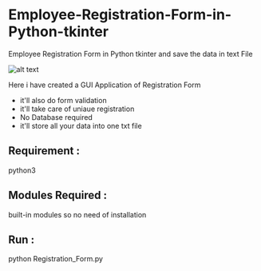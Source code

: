 # Employee-Registration-Form-in-Python-tkinter

  Employee Registration Form in Python tkinter and save the data in text File

![alt text](https://github.com/satyam8484/Employee-Registration-Form-in-Python-tkinter/blob/master/R1.PNG)

  Here i have created a GUI Application of  Registration Form
- it'll also do form validation
- it'll take care of uniaue registration
- No Database required
- it'll store all your data into one txt file


## Requirement :

python3

## Modules Required :
built-in modules so no need of installation

## Run :
python Registration_Form.py
